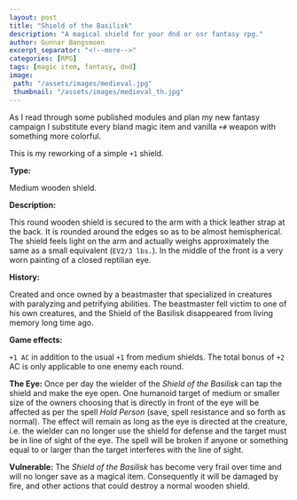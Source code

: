 ```yaml
---
layout: post
title: "Shield of the Basilisk"
description: "A magical shield for your dnd or osr fantasy rpg."
author: Gunnar Bangsmoen
excerpt_separator: "<!--more-->"
categories: [RPG]
tags: [magic item, fantasy, dnd]
image:
 path: "/assets/images/medieval.jpg"
 thumbnail: "/assets/images/medieval_th.jpg"
---
```


As I read through some published modules and plan my new fantasy campaign I substitute every bland magic item and vanilla `+#` weapon with something more colorful.

This is my reworking of a simple `+1` shield.

<!--more-->

**Type:**

Medium wooden shield.

**Description:**

This round wooden shield is secured to the arm with a thick leather strap at the back. It is rounded around the edges so as to be almost hemispherical. The shield feels light on the arm and actually weighs approximately the same as a small equivalent (`EV2/3 lbs.`). In the middle of the front is a very worn painting of a closed reptilian eye.

**History:**

Created and once owned by a beastmaster that specialized in creatures with paralyzing and petrifying abilities. The beastmaster fell victim to one of his own creatures, and the Shield of the Basilisk disappeared from living memory long time ago.

**Game effects:**

`+1 AC` in addition to the usual `+1` from medium shields. The total bonus of `+2` AC is only applicable to one enemy each round.

**The Eye:** Once per day the wielder of the *Shield of the Basilisk* can tap the shield and make the eye open. One humanoid target of medium or smaller size of the owners choosing that is directly in front of the eye will be affected as per the spell *Hold Person* (save, spell resistance and so forth as normal). The effect will remain as long as the eye is directed at the creature, i.e. the wielder can no longer use the shield for defense and the target must be in line of sight of the eye. The spell will be broken if anyone or something equal to or larger than the target interferes with the line of sight.

**Vulnerable:** The *Shield of the Basilisk* has become very frail over time and will no longer save as a magical item. Consequently it will be damaged by fire, and other actions that could destroy a normal wooden shield.